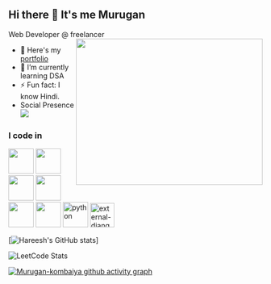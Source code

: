 ## Hi there 👋 It's me Murugan

Web Developer @ freelancer
<img align="right" width="370" height="290" src="https://i.pinimg.com/originals/47/f0/34/47f0342cec72b800463bf003eac1257e.gif">
- 🔭 Here's my [portfolio](https://hareesh.web.app/)                                                 
- 🌱 I’m currently learning  DSA 
- ⚡ Fun fact: I know Hindi.
- Social Presence
<br /> [<img src="https://img.shields.io/badge/LinkedIn-0077B5?style=for-the-badge&logo=linkedin&logoColor=white" />]([https://www.linkedin.com/in/murugan007/]) <br/> 

### I code in
<img height="50" width="50" src="https://img.icons8.com/color/48/000000/html-5.png" /> <img height="50" width="50" src="https://img.icons8.com/color/48/000000/css3.png" /> <img height="50" width="50" src="https://img.icons8.com/color/48/000000/bootstrap.png" />
<img height="50" width="50" src="https://img.icons8.com/color/48/000000/javascript.png"/> <img height="50" width="50" src="https://img.icons8.com/color/48/000000/react-native.png"/> <img height="50" width="50" src="https://img.icons8.com/color/48/000000/mysql-logo.png"/>
<img width="50" height="50" src="https://img.icons8.com/fluency/48/python.png" alt="python"/> <img width="48" height="48" src="https://img.icons8.com/external-tal-revivo-filled-tal-revivo/48/external-django-a-high-level-python-web-framework-that-encourages-rapid-development-logo-filled-tal-revivo.png" alt="external-django-a-high-level-python-web-framework-that-encourages-rapid-development-logo-filled-tal-revivo"/>

[![Hareesh's GitHub stats](https://github-readme-stats.vercel.app/api?username=Murugan-kombaiya&theme=dark&show_icons=true&hide_border=true&count_private=true)]

![LeetCode Stats](https://leetcard.jacoblin.cool/murugan0007?theme=dark&font=Vollkorn%20SC)

[![Murugan-kombaiya github activity graph](https://github-readme-activity-graph.vercel.app/graph?username=Murugan-kombaiya&bg_color=131112&color=f2f2f2&line=699e4c&point=ede3e3&area=true&hide_border=true)](https://github.com/ashutosh00710/github-readme-activity-graph)
